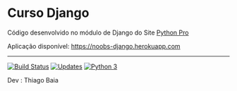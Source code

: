 # Curso Django

Código desenvolvido no módulo de Django do Site [Python Pro](https://www.python.pro.br/)

Aplicação disponível: https://noobs-django.herokuapp.com

___

[![Build Status](https://travis-ci.com/thiagobaia/noobs-django.svg?branch=master)](https://travis-ci.com/thiagobaia/noobs-django)
[![Updates](https://pyup.io/repos/github/thiagobaia/noobs-django/shield.svg)](https://pyup.io/repos/github/thiagobaia/noobs-django/)
[![Python 3](https://pyup.io/repos/github/thiagobaia/noobs-django/python-3-shield.svg)](https://pyup.io/repos/github/thiagobaia/noobs-django/)


Dev : Thiago Baia
